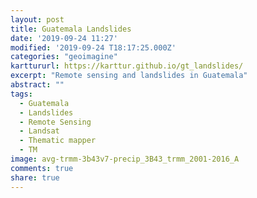 ```yaml
---
layout: post
title: Guatemala Landslides
date: '2019-09-24 11:27'
modified: '2019-09-24 T18:17:25.000Z'
categories: "geoimagine"
karttururl: https://karttur.github.io/gt_landslides/
excerpt: "Remote sensing and landslides in Guatemala"
abstract: ""
tags:
  - Guatemala
  - Landslides
  - Remote Sensing
  - Landsat
  - Thematic mapper
  - TM
image: avg-trmm-3b43v7-precip_3B43_trmm_2001-2016_A
comments: true
share: true
---
```

